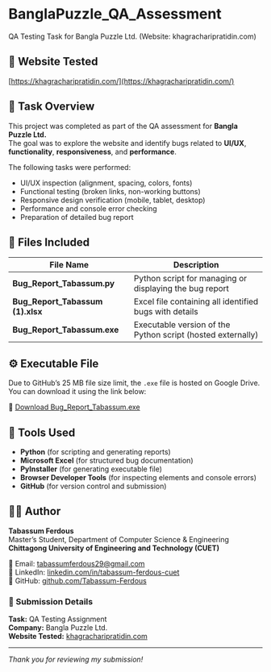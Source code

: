 # BanglaPuzzle_QA_Assessment
QA Testing Task for Bangla Puzzle Ltd. (Website: khagracharipratidin.com)


## 🔗 Website Tested
[https://khagracharipratidin.com/](https://khagracharipratidin.com/)



## 🧪 Task Overview
This project was completed as part of the QA assessment for **Bangla Puzzle Ltd.**  
The goal was to explore the website and identify bugs related to **UI/UX**, **functionality**, **responsiveness**, and **performance**.

The following tasks were performed:
- UI/UX inspection (alignment, spacing, colors, fonts)
- Functional testing (broken links, non-working buttons)
- Responsive design verification (mobile, tablet, desktop)
- Performance and console error checking
- Preparation of detailed bug report



## 📂 Files Included

| File Name | Description |
|------------|-------------|
| **Bug_Report_Tabassum.py** | Python script for managing or displaying the bug report |
| **Bug_Report_Tabassum (1).xlsx** | Excel file containing all identified bugs with details |
| **Bug_Report_Tabassum.exe** | Executable version of the Python script (hosted externally) |



## ⚙️ Executable File
Due to GitHub’s 25 MB file size limit, the `.exe` file is hosted on Google Drive.  
You can download it using the link below:

🔗 [Download Bug_Report_Tabassum.exe](https://drive.google.com/file/d/1xJ2TyiXuQrLyB-4nOk5rrySXgyUCjZk5/view)



## 🧠 Tools Used
- **Python** (for scripting and generating reports)
- **Microsoft Excel** (for structured bug documentation)
- **PyInstaller** (for generating executable file)
- **Browser Developer Tools** (for inspecting elements and console errors)
- **GitHub** (for version control and submission)




## 👩‍💻 Author
**Tabassum Ferdous**  
Master’s Student, Department of Computer Science & Engineering  
**Chittagong University of Engineering and Technology (CUET)**  

📧 Email: [tabassumferdous29@gmail.com](mailto:tabassumferdous29@gmail.com)  
🔗 LinkedIn: [linkedin.com/in/tabassum-ferdous-cuet](https://linkedin.com/in/tabassum-ferdous-cuet)  
🐙 GitHub: [github.com/Tabassum-Ferdous](https://github.com/Tabassum-Ferdous)



### 📅 Submission Details
**Task:** QA Testing Assignment  
**Company:** Bangla Puzzle Ltd.  
**Website Tested:** [khagracharipratidin.com](https://khagracharipratidin.com/)

---

*Thank you for reviewing my submission!*
